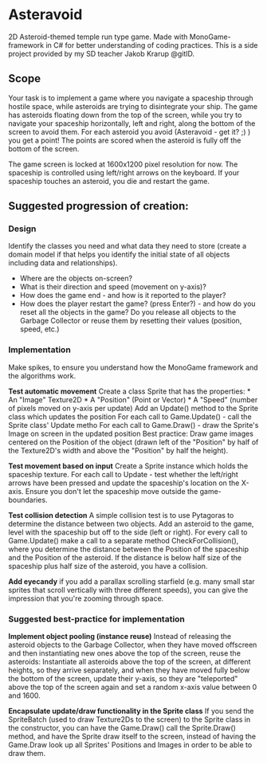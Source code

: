 # **Asteravoid**
2D Asteroid-themed temple run type game. Made with MonoGame-framework in C# for better understanding of coding practices. 
Thís is a side project provided by my SD teacher Jakob Krarup @gitID.

## Scope
Your task is to implement a game where you navigate a spaceship through hostile space, while asteroids are trying to disintegrate your ship.
The game has asteroids floating down from the top of the screen, while you try to navigate your spaceship horizontally, left and right, along the bottom of the screen to avoid them.
For each asteroid you avoid (Asteravoid - get it? ;) ) you get a point!
The points are scored when the asteroid is fully off the bottom of the screen.

The game screen is locked at 1600x1200 pixel resolution for now.
The spaceship is controlled using left/right arrows on the keyboard.
If your spaceship touches an asteroid, you die and restart the game.

## Suggested progression of creation:

### Design
Identify the classes you need and what data they need to store (create a domain model if that helps you identify the initial state of all objects including data and relationships).
* Where are the objects on-screen?
* What is their direction and speed (movement on y-axis)?
* How does the game end - and how is it reported to the player?
* How does the player restart the game? (press Enter?) - and how do you reset all the objects in the game? Do you release all objects to the Garbage Collector or reuse them by resetting their values (position, speed, etc.)

### Implementation
Make spikes, to ensure you understand how the MonoGame framework and the algorithms work.

**Test automatic movement**
Create a class Sprite that has the properties:
	* An "Image" Texture2D
	* A "Position" (Point or Vector)
	* A "Speed" (number of pixels moved on y-axis per update)
Add an Update() method to the Sprite class which updates the position
For each call to Game.Update() - call the Sprite class' Update metho
For each call to Game.Draw() - draw the Sprite's Image on screen in the updated position
Best practice: Draw game images centered on the Position of the object (drawn left of the "Position" by half of the Texture2D's width and above the "Position" by half the height).

**Test movement based on input**
Create a Sprite instance which holds the spaceship texture.
For each call to Update - test whether the left/right arrows have been pressed and update the spaceship's location on the X-axis. Ensure you don't let the spaceship move outside the game-boundaries.

**Test collision detection**
A simple collision test is to use Pytagoras to determine the distance between two objects.
Add an asteroid to the game, level with the spaceship but off to the side (left or right).
For every call to Game.Update() make a call to a separate method CheckForCollision(), where you determine the distance between the Position of the spaceship and the Position of the asteroid. If the distance is below half size of the spaceship plus half size of the asteroid, you have a collision.

**Add eyecandy**
if you add a parallax scrolling starfield (e.g. many small star sprites that scroll vertically with three different speeds), you can give the impression that you're zooming through space.

### Suggested best-practice for implementation

**Implement object pooling (instance reuse)**
Instead of releasing the asteroid objects to the Garbage Collector, when they have moved offscreen and then instantiating new ones above the top of the screen, reuse the asteroids: Instantiate all asteroids above the top of the screen, at different heights, so they arrive separately, and when they have moved fully below the bottom of the screen, update their y-axis, so they are "teleported" above the top of the screen again and set a random x-axis value between 0 and 1600.

**Encapsulate update/draw functionality in the Sprite class**
If you send the SpriteBatch (used to draw Texture2Ds to the screen) to the Sprite class in the constructor, you can have the Game.Draw() call the Sprite.Draw() method, and have the Sprite draw itself to the screen, instead of having the Game.Draw look up all Sprites' Positions and Images in order to be able to draw them.
